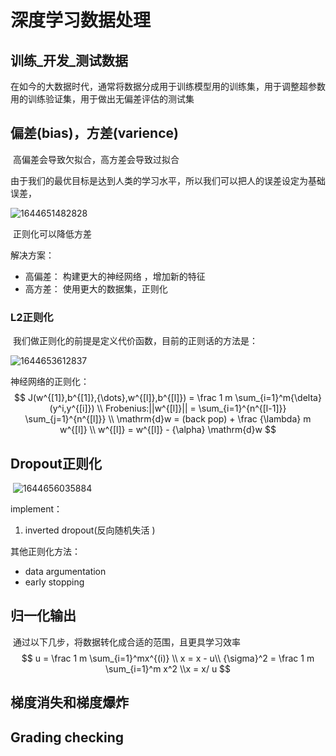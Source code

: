 # 深度学习数据处理

## 训练_开发_测试数据

​	在如今的大数据时代，通常将数据分成用于训练模型用的训练集，用于调整超参数用的训练验证集，用于做出无偏差评估的测试集

## 偏差(bias)，方差(varience)

​	高偏差会导致欠拟合，高方差会导致过拟合

​	由于我们的最优目标是达到人类的学习水平，所以我们可以把人的误差设定为基础误差，

![1644651482828](C:\Users\坤\AppData\Roaming\Typora\typora-user-images\1644651482828.png)

​	正则化可以降低方差

解决方案：

* 高偏差： 构建更大的神经网络 ，增加新的特征
* 高方差： 使用更大的数据集，正则化

### L2正则化

​	我们做正则化的前提是定义代价函数，目前的正则话的方法是：

![1644653612837](C:\Users\坤\AppData\Roaming\Typora\typora-user-images\1644653612837.png)

神经网络的正则化：
$$
J(w^{[1]},b^{[1]},{\dots},w^{[l]},b^{[l]}) = \frac 1 m \sum_{i=1}^m{\delta}(y^i,y^{[i]}) \\
Frobenius:||w^{[l]}|| = \sum_{i=1}^{n^{[l-1]}} \sum_{j=1}^{n^{[l]}} \\
\mathrm{d}w = (back pop) + \frac {\lambda} m w^{[l]} \\
w^{[l]} = w^{[l]} - {\alpha} \mathrm{d}w
$$

## Dropout正则化

​	![1644656035884](C:\Users\坤\AppData\Roaming\Typora\typora-user-images\1644656035884.png)

implement：

1. inverted dropout(反向随机失活 )

其他正则化方法：

* data argumentation
* early stopping

## 归一化输出

​	通过以下几步，将数据转化成合适的范围，且更具学习效率
$$
u = \frac 1 m \sum_{i=1}^mx^{(i)} \\
x = x - u\\
{\sigma}^2 = \frac 1 m \sum_{i=1}^m x^2
\\x = x/ u
$$

## 梯度消失和梯度爆炸 

## Grading checking